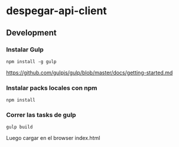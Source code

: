 # despegar-api-client

## Development

### Instalar Gulp

`npm install -g gulp`

https://github.com/gulpjs/gulp/blob/master/docs/getting-started.md

### Instalar packs locales con npm

`npm install`

### Correr las tasks de gulp

`gulp build`

Luego cargar en el browser index.html